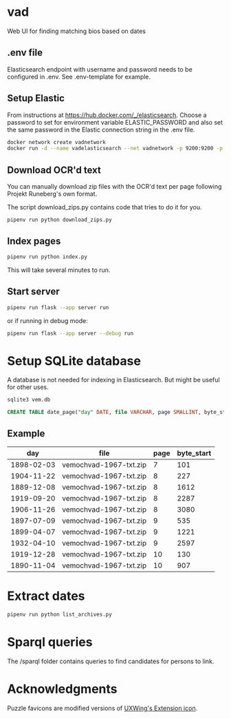 # vad
Web UI for finding matching bios based on dates

## .env file
Elasticsearch endpoint with username and password needs to be configured in .env. See .env-template for example.

## Setup Elastic

From instructions at https://hub.docker.com/_/elasticsearch. Choose a password to set for environment variable ELASTIC_PASSWORD and also set the same password in the Elastic connection string in the .env file.


````bash
docker network create vadnetwork
docker run -d --name vadelasticsearch --net vadnetwork -p 9200:9200 -p 9300:9300 -e ELASTIC_PASSWORD={PASSWORD SAME AS IN .env} -e "discovery.type=single-node"  elasticsearch:8.2.2
````

## Download OCR'd text
You can manually download zip files with the OCR'd text per page following Projekt Runeberg's own format. 

The script download_zips.py contains code that tries to do it for you.
````
pipenv run python download_zips.py
````

## Index pages
````bash
pipenv run python index.py
````
This will take several minutes to run.

## Start server

````bash
pipenv run flask --app server run
````

or if running in debug mode:

````bash
pipenv run flask --app server --debug run
````

# Setup SQLite database

A database is not needed for indexing in Elasticsearch. But might be useful for other uses. 

````bash
sqlite3 vem.db
````

````SQL
CREATE TABLE date_page("day" DATE, file VARCHAR, page SMALLINT, byte_start SMALLINT);
````

## Example

|    day     |          file          | page | byte_start |
|------------|------------------------|------|------------|
| 1898-02-03 | vemochvad-1967-txt.zip | 7    | 101        |
| 1904-11-22 | vemochvad-1967-txt.zip | 8    | 227        |
| 1889-12-08 | vemochvad-1967-txt.zip | 8    | 1612       |
| 1919-09-20 | vemochvad-1967-txt.zip | 8    | 2287       |
| 1906-11-26 | vemochvad-1967-txt.zip | 8    | 3080       |
| 1897-07-09 | vemochvad-1967-txt.zip | 9    | 535        |
| 1899-04-07 | vemochvad-1967-txt.zip | 9    | 1221       |
| 1932-04-10 | vemochvad-1967-txt.zip | 9    | 2597       |
| 1919-12-28 | vemochvad-1967-txt.zip | 10   | 130        |
| 1890-11-04 | vemochvad-1967-txt.zip | 10   | 907        |

# Extract dates

````bash
pipenv run python list_archives.py
````

# Sparql queries

The /sparql folder contains queries to find candidates for persons to link.

# Acknowledgments
Puzzle favicons are modified versions of [UXWing's Extension icon](https://uxwing.com/extension-icon/). 
